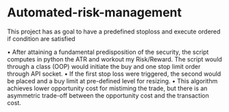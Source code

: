 # Automated-risk-management
This project has as goal to have a predefined stoploss and execute ordered if condition are satisfied

•	After attaining a fundamental predisposition of the security, the script computes in python the ATR and workout my Risk/Reward. The script would through a class (OOP) would initiate the buy and one stop limit order through API socket.
•	If the first stop loss were triggered, the second would be placed and a buy limit at pre-defined level for resizing.
•	This algorithm achieves lower opportunity cost for mistiming the trade, but there is an asymmetric trade-off between the opportunity cost and the transaction cost.
